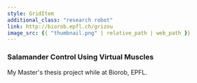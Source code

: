 ```yaml
---
style: GridItem
additional_class: "research robot"
link: http://biorob.epfl.ch/grizou
image_src: {{ "thumbnail.png" | relative_path | web_path }}
---
```



### Salamander Control Using Virtual Muscles

My Master's thesis project while at Biorob, EPFL.
